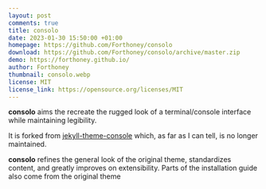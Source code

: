 ```yaml
---
layout: post
comments: true
title: consolo
date: 2023-01-30 15:50:00 +01:00
homepage: https://github.com/Forthoney/consolo
download: https://github.com/Forthoney/consolo/archive/master.zip
demo: https://forthoney.github.io/
author: Forthoney
thumbnail: consolo.webp
license: MIT
license_link: https://opensource.org/licenses/MIT
---
```


**consolo** aims the recreate the rugged look of a terminal/console interface while maintaining legibility.

It is forked from [jekyll-theme-console](https://github.com/b2a3e8/jekyll-theme-console) which, as far as I can tell, is no longer maintained.

**consolo** refines the general look of the original theme, standardizes content, and greatly improves on extensibility.  Parts of the installation guide also come from the original theme
